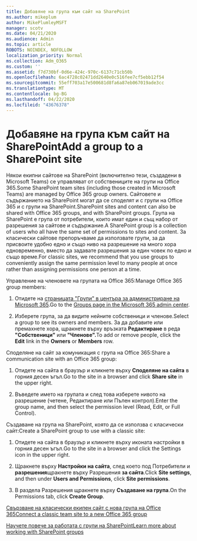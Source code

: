 ```yaml
---
title: Добавяне на група към сайт на SharePoint
ms.author: mikeplum
author: MikePlumleyMSFT
manager: scotv
ms.date: 04/21/2020
ms.audience: Admin
ms.topic: article
ROBOTS: NOINDEX, NOFOLLOW
localization_priority: Normal
ms.collection: Adm_O365
ms.custom: ''
ms.assetid: f7d730bf-0d6e-424c-970c-6137c71cb50b
ms.openlocfilehash: 6ac4728c02471dd2640e0c516fee7cf5ebb12f54
ms.sourcegitcommit: 55eff703a17e500681d8fa6a87eb067019ade3cc
ms.translationtype: MT
ms.contentlocale: bg-BG
ms.lasthandoff: 04/22/2020
ms.locfileid: "43676378"
---
```

# <a name="add-a-group-to-a-sharepoint-site"></a><span data-ttu-id="890f7-102">Добавяне на група към сайт на SharePoint</span><span class="sxs-lookup"><span data-stu-id="890f7-102">Add a group to a SharePoint site</span></span>

<span data-ttu-id="890f7-103">Някои екипни сайтове на SharePoint (включително тези, създадени в Microsoft Teams) се управляват от собствениците на групи на Office 365.</span><span class="sxs-lookup"><span data-stu-id="890f7-103">Some SharePoint team sites (including those created in Microsoft Teams) are managed by Office 365 group owners.</span></span> <span data-ttu-id="890f7-104">Сайтовете и съдържанието на SharePoint могат да се споделят и с групи на Office 365 и с групи на SharePoint.</span><span class="sxs-lookup"><span data-stu-id="890f7-104">SharePoint sites and content can also be shared with Office 365 groups, and with SharePoint groups.</span></span> <span data-ttu-id="890f7-105">Група на SharePoint е група от потребители, които имат един и същ набор от разрешения за сайтове и съдържание.</span><span class="sxs-lookup"><span data-stu-id="890f7-105">A SharePoint group is a collection of users who all have the same set of permissions to sites and content.</span></span> <span data-ttu-id="890f7-106">За класически сайтове препоръчваме да използвате групи, за да присвоите удобно едно и също ниво на разрешение на много хора едновременно, вместо да задавате разрешения за един човек по едно и също време.</span><span class="sxs-lookup"><span data-stu-id="890f7-106">For classic sites, we recommend that you use groups to conveniently assign the same permission level to many people at once rather than assigning permissions one person at a time.</span></span>
  
<span data-ttu-id="890f7-107">Управление на членовете на групата на Office 365:</span><span class="sxs-lookup"><span data-stu-id="890f7-107">Manage Office 365 group members:</span></span>
  
1. <span data-ttu-id="890f7-108">Отидете на [страницата "Групи" в центъра за администриране на Microsoft 365](https://portal.office.com/adminportal/home#/groups).</span><span class="sxs-lookup"><span data-stu-id="890f7-108">Go to the [Groups page in the Microsoft 365 admin center](https://portal.office.com/adminportal/home#/groups).</span></span>
    
2. <span data-ttu-id="890f7-109">Изберете група, за да видите нейните собственици и членове.</span><span class="sxs-lookup"><span data-stu-id="890f7-109">Select a group to see its owners and members.</span></span> <span data-ttu-id="890f7-110">За да добавите или премахнете хора, щракнете върху връзката **Редактиране** в реда **"Собственици"** или **"Членове".**</span><span class="sxs-lookup"><span data-stu-id="890f7-110">To add or remove people, click the **Edit** link in the **Owners** or **Members** row.</span></span> 
    
<span data-ttu-id="890f7-111">Споделяне на сайт за комуникация с група на Office 365:</span><span class="sxs-lookup"><span data-stu-id="890f7-111">Share a communication site with an Office 365 group:</span></span>
  
1. <span data-ttu-id="890f7-112">Отидете на сайта в браузър и кликнете върху **Споделяне на сайта** в горния десен ъгъл.</span><span class="sxs-lookup"><span data-stu-id="890f7-112">Go to the site in a browser and click **Share site** in the upper right.</span></span> 
    
2. <span data-ttu-id="890f7-113">Въведете името на групата и след това изберете нивото на разрешение (четене, Редактиране или Пълен контрол).</span><span class="sxs-lookup"><span data-stu-id="890f7-113">Enter the group name, and then select the permission level (Read, Edit, or Full Control).</span></span>
    
<span data-ttu-id="890f7-114">Създаване на група на SharePoint, която да се използва с класически сайт:</span><span class="sxs-lookup"><span data-stu-id="890f7-114">Create a SharePoint group to use with a classic site:</span></span>
  
1. <span data-ttu-id="890f7-115">Отидете на сайта в браузър и кликнете върху иконата настройки в горния десен ъгъл.</span><span class="sxs-lookup"><span data-stu-id="890f7-115">Go to the site in a browser and click the Settings icon in the upper right.</span></span>
    
2. <span data-ttu-id="890f7-116">Щракнете върху **Настройки на сайта**, след което под Потребители и **разрешения**щракнете върху Разрешения **за сайта**.</span><span class="sxs-lookup"><span data-stu-id="890f7-116">Click **Site settings**, and then under **Users and Permissions**, click **Site permissions**.</span></span>
    
3. <span data-ttu-id="890f7-117">В раздела Разрешения щракнете върху **Създаване на група**.</span><span class="sxs-lookup"><span data-stu-id="890f7-117">On the Permissions tab, click **Create Group**.</span></span>
    
[<span data-ttu-id="890f7-118">Свързване на класически екипен сайт с нова група на Office 365</span><span class="sxs-lookup"><span data-stu-id="890f7-118">Connect a classic team site to a new Office 365 group</span></span>](https://go.microsoft.com/fwlink/?linkid=2008654)
  
[<span data-ttu-id="890f7-119">Научете повече за работата с групи на SharePoint</span><span class="sxs-lookup"><span data-stu-id="890f7-119">Learn more about working with SharePoint groups</span></span>](https://go.microsoft.com/fwlink/?linkid=874658)
  

